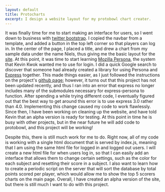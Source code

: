 ```yaml
---
layout: default
title: Protocharts
excerpt: I design a website layout for my protobowl chart creater.
---
```

It was finally time for me to start making an interface for users, so I went down to business with [twitter bootstrap](http://getbootstrap.com/). I copied the navbar from a template, and added a button in the top left corner so that players can log in. In the center of the page, I placed a title, and drew a chart from my sample data under the name Niels, thus giving me the basic layout for the [site](http://protobowl.herokuapp.com/). At this point, it was time to start learning [Mozilla Persona](https://developer.mozilla.org/en-US/Persona), the system that Kevin Kwok wanted me to use for login. I did a quick Google search to discover that someone had already created a library for using Persona and [Express](http://expressjs.com/) together. This made things easier, as I just followed the instructions on the project's [github page](https://github.com/jbuck/express-persona); however, it turns out that this project has not been updated recently, and thus I ran into an error that express no longer includes many of the submodules necessary for express-persona to function. After spending a while trying different code, I eventually figured out that the best way to get around this error is to use express 3.0 rather than 4.0. Implementing this change caused my code to work flawlessly. Since then, I have been working on cleaning up the website, and have told Kevin that an alpha version is ready for testing. At this point in time he is busy with other projects, but in the near future he will add code to protobowl, and this project will be working!

Despite this, there is still much work for me to do. Right now, all of my code is working with a single html document that is served by index.js, meaning that I am using the same html file for logged in and logged out users. I will create a new html file for when users log in, so that I can easily add an interface that allows them to change certain settings, such as the color for each subject and resetting their score in a subject. I also want to learn how to create a periodic script on the server that will sort the database by total points scored per player, which would allow me to show the top 5 scorers charts on the main page. Overall, I have created an alpha version of the site, but there is still much I want to do with this project.
